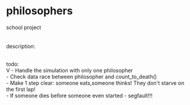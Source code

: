 # philosophers
school project
<br><br><br>
description:

<br>
todo:
<br>
V - Handle the simulation with only one philosopher <br>
 - Check data race between philosopher and count_to_death()<br>
 - Make 1 step clear: someone eats,someone thinks! They don't starve on the first lap!<br>
 - If someone dies before someone even started - segfault!!!<br>